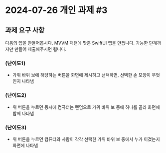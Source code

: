 # 2024-07-26 개인 과제 #3

## 과제 요구 사항
다음의 앱을 만들어봅시다.
MVVM 패턴에 맞춘 SwiftUI 앱을 만듭니다. 
가능한 단계까지만 만들어 제출해주시면 됩니다.

### (난이도1) 
- 가위 바위 보에 해당하는 버튼을 화면에 제시하고 선택하면, 선택한 손 모양이 무엇인지 나타냄

### (난이도2)
- 위 버튼을 누르면 동시에 컴퓨터는 랜덤으로 가위 바위 보 중에 하나를 골라 화면에 함께 나타냄

### (난이도3)
- 위 버튼을 누르면 컴퓨터와 사람이 각각 선택한 가위 바위 보 중에서 누가 이겼는지 화면에 나타냄
